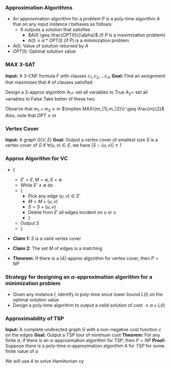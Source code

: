 ### Approximation Algorithms
- An approximation algorithm for a problem $P$ is a poly-time algorithm $A$ that on any input instance $I$ behaves as follows:
	- It outputs a solution that satisfies
		- $A(I) \geq \frac{OPT(I)}{\alpha}$ (if $P$ is a maximization problem)
		- $A(I) \leq \alpha*OPT(I)$ (if $P$) is a minimization problem
- $A(I)$: Value of solution returned by $A$
- $OPT(I)$: Optimal solution value

### MAX 3-SAT
**Input:** A 3-CNF formula $F$ with clauses $c_{1},c_{2},\dots c_{m}$
**Goal:** Find an assignment that maximizes that \# of clauses satisfied

Design a 2-approx algorithm
$A_{1}=$ set all variables to True
$A_{2}=$ set all variables to False
Take better of these two

Observe that $m_{1}+m_{2}\geq m$
$\implies MAX\{m_{1},m_{2}\} \geq \frac{m}{2}$
Also, note that $OPT \leq m$

### Vertex Cover
**Input:** A graph $G(V,E)$
**Goal:** Output a vertex cover of smallest size
$S$ is a vertex cover of $G$ if $\forall (u,v) \in E$, we have $|S \cap \{u,v\}| \geq 1$

### Approx Algorithm for VC
- {
	- $E' = E, M = \emptyset, S=\emptyset$
	- While $E' \neq \emptyset$ do
	- {
		- Pick any edge $(u,v) \in E'$
		- $M = M + (u,v)$
		- $S = S + \{u,v\}$
		- Delete from $E'$ all edges incident on $u$ or $v$
		- }
	- Output $S$
	- }

- **Claim 1:** $S$ is a valid vertex cover
- **Claim 2:** The set $M$ of edges is a matching
- **Theorem:** If there is a |$4$|-approx algorithm for vertex cover, then $P=NP$

### Strategy for designing an $\alpha$-approximation algorithm for a minimization problem
- Given any instance $I$, identify in poly-time since lower bound $L(I)$ on the optimal solution value
- Design a poly-time algorithm to output a valid solution of cost $\leq \alpha \times L(I)$

### Approximability of TSP
**Input:** A complete undirected graph $G$ with a non-negative cost function $c$ on the edges
**Goal:** Output a TSP tour of minimum cost
**Theorem:** For any finite $\alpha$, if there is an $\alpha$-approximation algorithm for TSP, then $P = NP$
**Proof:** Suppose there is a poly-time $\alpha$-approximation algorithm $A$ for $TSP$ for some finite value of $\alpha$

We will use $A$ to solve Hamiltonian cy